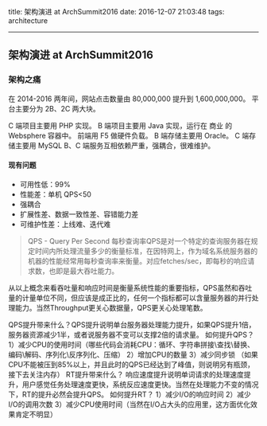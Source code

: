 title: 架构演进 at ArchSummit2016
date: 2016-12-07 21:03:48
tags: architecture 

---

## 架构演进 at ArchSummit2016 

### 架构之痛

在 2014-2016 两年间，网站点击数量由 80,000,000 提升到 1,600,000,000。
平台主要分为 2B、2C 两大块。

C 端项目主要用 PHP 实现。
B 端项目主要用 Java 实现，运行在 商业 的 Websphere 容器中。
前端用 F5 做硬件负载。
B 端存储主要用 Oracle。 C 端存储主要用 MySQL
B、C 端服务互相依赖严重，强耦合，很难维护。

#### 现有问题
- 可用性低：99%
- 性能差：单机 QPS<50
- 强耦合
- 扩展性差、数据一致性差、容错能力差
- 可维护性差：上线难、迭代难

> QPS - Query Per Second 每秒查询率QPS是对一个特定的查询服务器在规定时间内所处理流量多少的衡量标准，在因特网上，作为域名系统服务器的机器的性能经常用每秒查询率来衡量。对应fetches/sec，即每秒的响应请求数，也即是最大吞吐能力。 

从以上概念来看吞吐量和响应时间是衡量系统性能的重要指标，QPS虽然和吞吐量的计量单位不同，但应该是成正比的，任何一个指标都可以含量服务器的并行处理能力。当然Throughput更关心数据量，QPS更关心处理笔数。 

QPS提升带来什么？QPS提升说明单台服务器处理能力提升，如果QPS提升1倍，服务器资源减少1半，或者说服务器不变可以支撑2倍的请求量。 
如何提升QPS？ 
1）减少CPU的使用时间（哪些代码会消耗CPU：循环、字符串拼接\查找\替换、编码\解码、序列化\反序列化、压缩） 
2）增加CPU的数量 
3）减少同步锁 
（如果CPU不能被压到85%以上，并且此时的QPS已经达到了峰值，则说明另有瓶颈，接下去关注内存） 
RT提升带来什么？ 
响应速度提升说明单词请求的处理速度提升，用户感觉任务处理速度更快，系统反应速度更快。当然在处理能力不变的情况下，RT的提升必然会提升QPS。 
如何提升RT？ 
1）减少I/O的响应时间 
2）减少I/O的调用次数 
3）减少CPU使用时间（当然在I/O占大头的应用里，这方面优化效果肯定不明显） 
